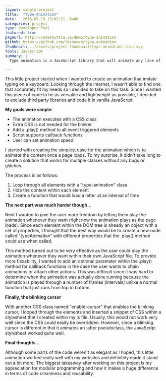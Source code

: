 ```yaml
---
layout: single-project
title:  "Type-Animation"
date:   2016-07-19 13:02:21 -0400
categories: project
type: Developer Tool
featured: true
pageurl: http://codeshuttle.ca/demo/type-animation
github: https://github.com/leroywan/type-animation
thumbnail: ../assets/project-thumbnail/type-animation-icon.svg
tools: JavaScript
summary: |
  Type animation is a JavaScript library that will animate any line of text in your HTML code as if someone was typing it out live. This library can be used even by people without knowledge of JavaScript; all it takes to create an animation is by adding a css class "type-animation" and your text will be animated! You also have the option to enable a blinking cursor by adding another css class called "enable-cursor".

---
```

This little project started when I wanted to create an animation that imitate typing on a keyboard. Looking through the internet, I wasn't able to find one that accurately fit my needs so I decided to take on this task. Since I wanted this piece of code to be as versatile and lightweight as possible, I decided to exclude third party libraries and code it in vanilla JavaScript. 

<strong>My goals were simple:</strong>

<ul>
	<li>The animation executes with a CSS class</li>
	<li>Extra CSS is not needed for the blinker</li>
	<li>Add a .play() method to all event triggered elements</li>
	<li>Script supports callback functions</li>
	<li>User can set animation speed</li>
</ul>

I started with creating the simplest case for the animation which is to animate the content once a page loads. To my surprise, it didn't take long to create a solution that works for multiple classes without any bugs or glitches.

The process is as follows: 

<ol>
	<li>Loop through all elements with a "type-animation" class</li>
	<li>Hide the content within each element</li>
	<li>Create a function that would load a letter at an interval of time</li>
</ol>

<strong>The next part was much harder though...</strong>

Next I wanted to give the user more freedom by letting them play the animation whenever they want (right now the animation plays as the page loads). Since each element within the DOM tree is already an object with a set of properties, I thought that the best way would be to create a new node called "typeAnimation" with different properties that the .play() method could use when called. 

This method turned out to be very effective as the user could play the animation whenever they want within their own JavaScript file. To provide more flexability, I wanted to add an optional parameter within the .play() method for callback functions in the case the user wants to chain animations or attach other actions. This was difficult since it was hard to determine when the animation was actually done running because the animation is played through a number of frames (intervals) unlike a normal function that just runs from top to bottom. 

<strong>Finally, the blinking cursor</strong>

With another CSS class named "enable-cursor" that enables the blinking cursor, I looped through the elements and inserted a snippet of CSS within a stylesheet that I created within my js file. Usually, this would not work very well since the CSS could easily be overridden. However, since a blinking cursor is different in that it animates an :after pseudoclass, the JavaScript stylesheet worked quite well. 


<strong>Final thoughts...</strong>

Although some parts of the code weren't as elegant as I hoped, this little animation worked really well with my websites and definitely made it stand out a bit more. The biggest takeaway after working on this project is my appreciation for modular programming and how it makes a huge difference in terms of code cleaniness and reusability. 